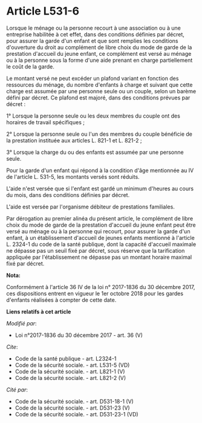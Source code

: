 # Article L531-6

Lorsque le ménage ou la personne recourt à une association ou à une entreprise habilitée à cet effet, dans des conditions
définies par décret, pour assurer la garde d'un enfant et que sont remplies les conditions d'ouverture du droit au complément
de libre choix du mode de garde de la prestation d'accueil du jeune enfant, ce complément est versé au ménage ou à la
personne sous la forme d'une aide prenant en charge partiellement le coût de la garde. 

Le montant versé ne peut excéder un plafond variant en fonction des ressources du ménage, du nombre d'enfants à charge et
suivant que cette charge est assumée par une personne seule ou un couple, selon un barème défini par décret. Ce plafond est
majoré, dans des conditions prévues par décret : 

1° Lorsque la personne seule ou les deux membres du couple ont des horaires de travail spécifiques ; 

2° Lorsque la personne seule ou l'un des membres du couple bénéficie de la prestation instituée aux articles L. 821-1 et L.
821-2 ; 

3° Lorsque la charge du ou des enfants est assumée par une personne seule. 

Pour la garde d'un enfant qui répond à la condition d'âge mentionnée au IV de l'article L. 531-5, les montants versés sont
réduits. 

L'aide n'est versée que si l'enfant est gardé un minimum d'heures au cours du mois, dans des conditions définies par décret. 

L'aide est versée par l'organisme débiteur de prestations familiales. 

Par dérogation au premier alinéa du présent article, le complément de libre choix du mode de garde de la prestation d'accueil
du jeune enfant peut être versé au ménage ou à la personne qui recourt, pour assurer la garde d'un enfant, à un établissement
d'accueil de jeunes enfants mentionné à l'article L. 2324-1 du code de la santé publique, dont la capacité d'accueil maximale
ne dépasse pas un seuil fixé par décret, sous réserve que la tarification appliquée par l'établissement ne dépasse pas un
montant horaire maximal fixé par décret.

**Nota:**

Conformément à l'article 36 IV de la loi n° 2017-1836 du 30 décembre 2017, ces dispositions entrent en vigueur le 1er octobre
2018 pour les gardes d'enfants réalisées à compter de cette date.

**Liens relatifs à cet article**

_Modifié par_:

  - Loi n°2017-1836 du 30 décembre 2017 - art. 36 (V)

_Cite_:

  - Code de la santé publique - art. L2324-1
  - Code de la sécurité sociale. - art. L531-5 (VD)
  - Code de la sécurité sociale. - art. L821-1 (V)
  - Code de la sécurité sociale. - art. L821-2 (V)

_Cité par_:

  - Code de la sécurité sociale. - art. D531-18-1 (V)
  - Code de la sécurité sociale. - art. D531-23 (V)
  - Code de la sécurité sociale. - art. D531-23-1 (VD)
